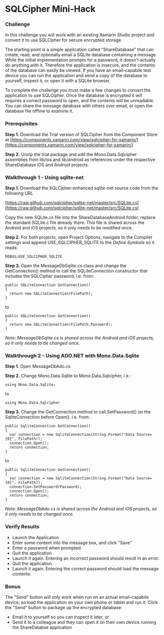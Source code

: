 # SQLCipher Mini-Hack

### Challenge

In this challenge you will work with an existing Xamarin Studio project and convert it to use SQLCipher for secure encrypted storage.

The starting point is a simple application called "ShareDatabase" that can create, read, and optionally email a SQLite  database  containing a message. While the initial implementation prompts for a password, it doesn't actually do anything with it. Therefore the application is insecure, and the contents of the database can easily be viewed.  If you have an email-capabile test device you can run the application and send a copy of the database to yourself, inspect it, or open it with a SQLite browser.

To complete the challenge you must make a few  changes to convert the application to use SQLCipher. Once the database is encrypted it will requires a correct password to open, and the contents will be unreadable. You can share the message database with others over email, or open the database file offline to examine it. 

### Prerequisites

**Step 1.** Download the Trial version of SQLCipher from the Component Store at [https://components.xamarin.com/view/sqlcipher-for-xamarin/](https://components.xamarin.com/view/sqlcipher-for-xamarin/)

**Step 2.** Unzip the trial package and add the Mono.Data.Sqlcipher assemblies from lib/ios and lib/android as references under the respective ShareDatabase iOS and Android projects.

### Walkthrough 1 - Using sqlite-net

**Step 1.** Download the SQLCipher-enhanced sqlite-net source code from the following URL

[https://raw.github.com/sqlcipher/sqlite-net/master/src/SQLite.cs](https://raw.github.com/sqlcipher/sqlite-net/master/src/SQLite.cs)

Copy the new SQLite.cs file into the ShareDatabaseAndroid folder, replace the standard SQLite.c file already there. This file is shared across the Android and iOS projects, so it only needs to be modified once.

**Step 2.** For both projects, open Project Options, navigate to the Compiler settings and append USE\_SQLCIPHER\_SQLITE to the _Define Symbols_ so it reads:
```
DEBUG;USE_SQLCIPHER_SQLITE
```

**Step 3.** Open the MessageDbSqlite.cs class and change the GetConnection() method to call the SQLiteConnection constructor that includes the SQLCipher password, i.e. from:
```
public SQLiteConnection GetConnection() 
{
  return new SQLiteConnection(FilePath);
}
```
to
```
public SQLiteConnection GetConnection() 
{
  return new SQLiteConnection(FilePath,Password);
}
```
*Note: MessageDbSqlite.cs is shared across the Android and iOS projects, so it only needs to be changed once.*

### Walkthrough 2 - Using ADO.NET with Mono.Data.Sqlite

**Step 1.** Open MessageDbAdo.cs 

**Step 2.** Change Mono.Data.Sqlite to Mono.Data.Sqlcipher, i.e.:
```
using Mono.Data.Sqlite;
```
to 
```
using Mono.Data.Sqlcipher
```

**Step 3.** Change the GetConnection method to call SetPassword() on the SqliteConnection before Open(). i.e.  from:
```
public SqliteConnection GetConnection() 
{
  var connection = new SqliteConnection(String.Format("Data Source={0}", FilePath));
  connection.Open();
  return connection;
}
```
to 
```
public SqliteConnection GetConnection() 
{
  var connection = new SqliteConnection(String.Format("Data Source={0}", FilePath));
  connection.SetPassword(Password);
  connection.Open();
  return connection;
}
```

*Note: MessageDbAdo.cs is shared across the Android and iOS projects, so it only needs to be changed once.*

### Verify Results

* Launch the Application
* Enter some content into the message box, and click "Save"
* Enter a password when prompted. 
* Quit the application
* Launch it again. Entering an incorrect password should result in an error. 
* Quit the application.
* Launch it again. Entering the correct password should load the message contents.


### Bonus

The "Send" button will only work when run on an actual email-capabile device, so load the application on your own phone or tablet and run it. Click the "Send" button to package up the encrypted database:

* Email it to yourself so you can inspect it later, or 
* Send it to a colleague and they can open it on their own device running the ShareDatabse application

